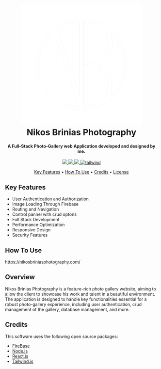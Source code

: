 
<h1 align="center">
  <br>
  <img src="https://github.com/karamas13/photo-gallery/blob/main/photo-gallery/public/images/logowhite.png" alt="NB Photography" width="400">
  <br>
  Nikos Brinias Photography
  <br>
</h1>

<h4 align="center">A Full-Stack Photo-Gallery web Application developed and designed by me.</h4>

<p align="center">
  <a href="https://www.firebase.com">
    <img src="https://img.shields.io/badge/Firebase-orange?style=for-the-badge&logo=firebase">
  </a>
  <a href="https://react.dev/">
    <img src="https://img.shields.io/badge/react-%2320232a.svg?style=for-the-badge&logo=react&logoColor=%2361DAFB">
  </a>
   <a href="https://nodejs.org/">
    <img src="https://img.shields.io/badge/node.js-6DA55F?style=for-the-badge&logo=node.js&logoColor=white">
  </a>
  <a href="https://tailwindcss.com/">
    <img src="https://img.shields.io/badge/tailwindcss-%2338B2AC.svg?style=for-the-badge&logo=tailwind-css&logoColor=white"
         alt="tailwind">
  </a>
</p>
<p align="center">
  <a href="#key-features">Key Features</a> •
  <a href="#how-to-use">How To Use</a> •
  <a href="#credits">Credits</a> •
  <a href="#license">License</a>
  </p>


## Key Features

* User Authentication and Authorization
* Image Loading Through Firebase
* Routing and Navigation 
* Control pannel with crud optons
* Full Stack Development
* Performance Optimization
* Responsive Design
* Security Features


## How To Use
https://nikosbriniasphotography.com/


## Overview

Nikos Brinias Photography is a feature-rich photo gallery website, aiming to allow the client to showcase his work and talent in a beautiful environment. The application is designed to handle key functionalities essential for a robust photo-gallery experience, including user authentication, crud management of the gallery, database management, and more. 


## Credits

This software uses the following open source packages:

- [FireBase](https://firebase.google.com/)
- [Node.js](https://nodejs.org/)
- [React.js](https://react.dev/)
- [Tailwind.js](https://tailwindcss.com/)




